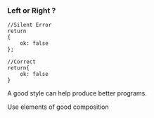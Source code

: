 ### Left or Right ?
	
	//Silent Error
	return 
	{
		ok: false
	};

	//Correct 
	return{
		ok: false
	}

A good style can help produce better programs.

Use elements of good composition 

<!--stackedit_data:
eyJoaXN0b3J5IjpbLTE1ODQ5MDM3MzJdfQ==
-->